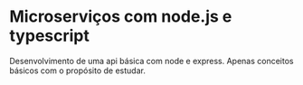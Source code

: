 # Microserviços com node.js e typescript

Desenvolvimento de uma api básica com node e express. Apenas conceitos básicos com o propósito de estudar.

